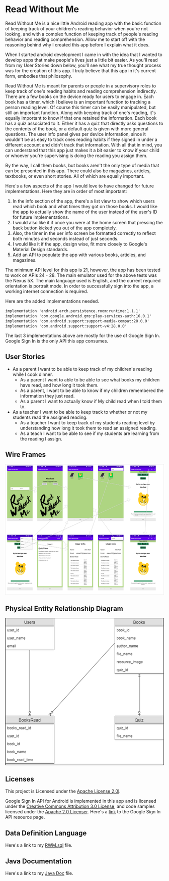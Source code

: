 # Read Without Me
Read Without Me is a nice little Android reading app with the basic function of keeping track of
your children's reading behavior when you're not looking, and with a complex function of keeping track
of people's reading behavior and reading comprehension. Allow me to start off with the reasoning 
behind why I created this app before I explain what it does.

When I started android development I came in with the idea that I wanted to develop
apps that make people's lives just a little bit easier. As you'll read from my User Stories down 
below, you'll see what my true thought process was for the creation of this app. I truly believe 
that this app in it's current form, embodies that philosophy.

Read Without Me is meant for parents or people in a supervisory roles to keep track of one's reading
habits and reading comprehension indirectly. There are a few books on the device ready for users to
engage in. Each book has a timer, which I believe is an important function to tracking a person 
reading level. Of course this timer can be easily manipulated, but still an important function. 
Along with keeping track of one's reading, it's equally important to know if that one retained the 
information. Each book has a quiz associated to it. Either it has a quiz that directly asks 
questions to the contents of the book, or a default quiz is given with more general questions.
The user info panel gives per device information, since it wouldn't be as easy to track ones 
reading habits if they signed in under a different account and didn't track that information.
With all that in mind, you can understand that this app just makes it a bit easier to know if your 
child or whoever you're supervising is doing the reading you assign them.

By the way, I call them books, but books aren't the only type of media that can be presented in
this app. There could also be magazines, articles, textbooks, or even short stories. All of which 
are equally important.

Here's a few aspects of the app I would love to have changed for future implementations. Here they
 are in order of most important:
1. In the info section of the app, there's a list view to show which users read which book and what
times they got on those books. I would like the app to actually show the name of the user instead of 
the user's ID for future implementations. 
2. I would also like it if once you were at the home screen that pressing the back button kicked you
out of the app completely. 
3. Also, the timer in the uer info screen be formatted correctly to reflect both minutes and seconds
instead of just seconds. 
4. I would like it if the app, design wise, fit more closely to Google's Material Design 
standards.
5. Add an API to populate the app with various books, articles, and magazines.

The minimum API level for this app is 21, however, the app has been tested to work on APIs 24 - 28.
The main emulator used for the above tests was the Nexus 5X. The main language used is English, and 
the current required orientation is portrait mode. In order to successfully sign into the app, a 
working internet connection is required.

Here are the added implementations needed.
```
implementation 'android.arch.persistence.room:runtime:1.1.1'
implementation 'com.google.android.gms:play-services-auth:16.0.1'
implementation 'com.android.support:support-media-compat:28.0.0'
implementation 'com.android.support:support-v4:28.0.0'
```

The last 3 implementations above are mostly for the use of Google Sign In. Google Sign In is the
only API this app consumes.

## User Stories
* As a parent I want to be able to keep track of my children's reading while I cook dinner.
  * As a parent I want to able to be able to see what books my children have read, and how long it 
  took them.
  * As a parent, I want to be able to know if my children remembered the information they just read.
  * As a parent I want to actually know if My child read when I told them to.
* As a teacher I want to be able to keep track to whether or not my students read the assigned 
  reading.
  * As a teacher I want to keep track of my students reading level by understanding how long it took
  them to read an assigned reading.
  * As a teach I want to be able to see if my students are learning from the reading I assign.

## Wire Frames
![](ReadWithoutMeWireFrame.png "Wire Frames")

## Physical Entity Relationship Diagram
![](ReadWithoutMeERD.png "Entity Relationship Diagram")

## Licenses
This project is Licensed under the [Apache License 2.0l](https://github.com/alprael/ReadWithoutMe/blob/master/LICENSE).

Google Sign In API for Android is implemented in this app and is licensed under the [Creative Commons Attribution 3.0 License](https://creativecommons.org/licenses/by/3.0/), and code samples licensed under the [Apache 2.0 Licenser](http://www.apache.org/licenses/LICENSE-2.0). Here's a [link](https://developers.google.com/android/reference/com/google/android/gms/auth/api/signin/package-summary) to the Google Sign In API resource page.

## Data Definition Language
Here's a link to my [RWM.sql](https://github.com/alprael/ReadWithoutMe/blob/master/RWM.sql) file.

## Java Documentation
Here's a link to my [Java Doc](https://github.com/alprael/ReadWithoutMe/tree/master/javaDoc) file.
